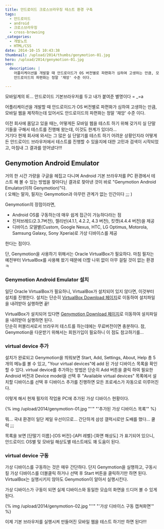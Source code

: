 ```yaml
---
title: 안드로이드 크로스브라우징 테스트 환경 구축
tags:
  - 안드로이드
  - android
  - 크로스브라우징
  - cross-browsing
_categories:
  - 개발노트
  - HTML/CSS
date: 2014-10-15 10:43:38
thumbnail: /upload/2014/thumbs/genymotion-01.jpg
hero: /upload/2014/genymotion-01.jpg
seo:
  description: |
    어플리케이션을 개발할 때 안드로이드가 OS 버전별로 파편화가 심하여 고생하는 만큼, 모바일 웹을 제작하는데 있어서도
    안드로이드의 파편화는 정말 '재앙' 수준 이다.

---
```



모바일계의 IE… 안드로이드 기본브라우저를 두고 내가 붙여준 별명이다 = _=a

어플리케이션을 개발할 때 안드로이드가 OS 버전별로 파편화가 심하여 고생하는 만큼, 모바일 웹을
제작하는데 있어서도 안드로이드의 파편화는 정말 '재앙' 수준 이다.

이전 회사에 몸담고 있을 때는, 어떻게든 모바일 웹을 테스트 하기 위해 갖가지 실 단말기들을 구해서
테스트를 진행해 왔는데, 이것도 한계가 있더라… <br>
거기다 현재 회사에 와서는 그 많은 실 단말기를 테스트 하기 어려운 상황인지라 어떻게든 안드로이드
브라우저에서 테스트를 진행할 수 있을지에 대한 고민과 검색이 시작되었고, 마침내 그 결과를 얻어냈다!!!

## Genymotion Android Emulator

거의 한 시간 가량을 구글을 헤집고 다니며 Android 기본 브라우저를 PC 환경에서 테스트 해 볼 수 있는
방법을 찾아다닌 결과로 찾아낸 것이 바로 "Genymotion Android Emulator(이하 Genymotion)"다. <br>
( 오해는 말자, 필자는 Genymotion과 아무런 관계가 없는 인간이다 ;;; )

Genymotion의 장점이라면,

- Android OS를 구동하는데 매우 쉽게 접근이 가능하다라는 점
- 진저브레드(2.3.7버전), 젤리빈(4.1.1, 4.2.2, 4.3 버전), 킷캣(4.4.4 버전)을 제공
- 디바이스 모델별(Custom, Google Nexus, HTC, LG Optimus, Motorola, Samsung Galaxy, Sony Xperia)로
가상 디바이스를 제공

한다는 점이다.

단, Genymotion을 사용하기 위해서는 Oracle VirtualBox가 필요하다.
마침 필자는 예전부터 VirtualBox를 사용해 왔기 때문에 더할 나위 없이 아무 걸릴 것이 없는 환경 ㅋ

### Genymotion Android Emulator 설치

일단 Oracle VirtualBox가 필요하니, VirtualBox가 설치되어 있지 않다면, 이것부터 설치를 진행한다.
설치는 단순히 [VirtualBox Download 페이지](https://www.virtualbox.org/wiki/Downloads)로 이동하여
설치파일을 내려받아 실행하면 끝!

VirtualBox가 설치되어 있다면 [Genymotion Download 페이지](https://www.genymotion.com/fun-zone/)로
이동하여 설치파일을 내려받아 실행하면 된다. <br>
단순히 퍼블리셔로서 브라우저 테스트를 하는데에는 무료버전이면 충분하다.
참, Genymotion을 다운받기 위해서는 회원가입이 필요하니 이 점도 참고하기를…

### virtual device 추가

설치가 완료되고 Genymotion을 띄워보면 Start, Add, Settings, About, Help 총 5개의 메뉴를 볼 수 있고,
"Your virtual devices"에 add 된 가상 디바이스 목록을 확인 할 수 있다.
virtual device를 추가하는 방법은 단순히 Add 버튼을 클릭 하여 필요한 Android 버전과 Device model을
선택 후 "Available virtual devices" 목록에서 설치할 디바이스를 선택 후 디바이스 추가를 진행하면 모든
프로세스가 자동으로 이루어진다.

이렇게 해서 현재 필자의 작업용 PC에 추가된 가상 디바이스 현황이다.

<p>
  {% img /upload/2014/genymotion-01.jpg "''" "'추가된 가상 디바이스 목록'" %}
</p>

뭐… 국내 환경이 일단 제일 우선이므로… 간단하게 삼성 갤럭시로만 도배를 했다… 쿨럭 ;;;

목록을 보면 [단말기 이름]-[OS 버전]-[API 레벨]-[화면 해상도] 가 표기되어 있으니, 안드로이드 OS별 및
모바일 해상도별 테스트에도 꽤 도움이 된다.

### virtual device 구동

가상 디바이스를 구동하는 것은 매우 간단하다. 단지 Genymotion을 실행하고, 구동시킬 가상 디바이스를
더블클릭 하거나 선택 후 Start 버튼을 클릭하기만 하면 된다. VirtualBox는 실행시키지 않아도
Genymotion이 알아서 실행시킨다.

가상 디바이스가 구동이 되면 실제 디바이스와 동일한 모습의 화면을 드디어 볼 수 있게 된다.

<p>
  {% img /upload/2014/genymotion-02.jpg "''" "'가상 디바이스 구동 캡쳐화면'" %}
</p>

이제 기본 브라우저를 실행시켜 만들어진 모바일 웹을 테스트 하기만 하면 된다!!!